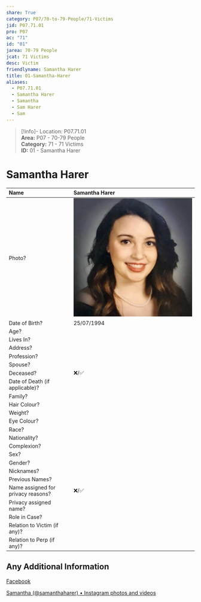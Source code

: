 ```yaml
---  
share: True  
category: P07/70-to-79-People/71-Victims  
jid: P07.71.01  
pro: P07  
ac: "71"  
id: "01"  
jarea: 70-79 People  
jcat: 71 Victims  
desc: Victim  
friendlyname: Samantha Harer  
title: 01-Samantha-Harer  
aliases:  
  - P07.71.01  
  - Samantha Harer  
  - Samantha  
  - Sam Harer  
  - Sam  
---  
```

>[!info]- Location: P07.71.01  
>**Area:** P07 - 70-79 People  
>**Category:** 71 - 71 Victims  
>**ID:** 01 - Samantha Harer  
  
# Samantha Harer  
  
  
| Name                               | Samantha Harer           |  
|:---------------------------------- |:---------- |  
| Photo?                             | ![01-samantha-harer\|200](../../../assets/attachments/01-samantha-harer.jpg) |  
| Date of Birth?                     |  25/07/1994          |  
| Age?                               |            |  
| Lives In?                          |            |  
| Address?                           |            |  
| Profession?                        |            |  
| Spouse?                            |            |  
| Deceased?                          | ❌/✅      |  
| Date of Death (if applicable)?     |            |  
| Family?                            |            |  
| Hair Colour?                       |            |  
| Weight?                            |            |  
| Eye Colour?                        |            |  
| Race?                              |            |  
| Nationality?                       |            |  
| Complexion?                        |            |  
| Sex?                               |            |  
| Gender?                                   |            |  
| Nicknames?                         |            |  
| Previous Names?                    |            |  
| Name assigned for privacy reasons? | ❌/✅      |  
| Privacy assigned name?             |            |  
| Role in Case?                      |            |  
| Relation to Victim (if any)?       |            |  
| Relation to Perp (if any)?         |            |  
  
## Any Additional Information  
  
[Facebook](https://www.facebook.com/samantha.harer/)  
  
[Samantha (@samanthaharer) • Instagram photos and videos](https://www.instagram.com/samanthaharer/)  
  

